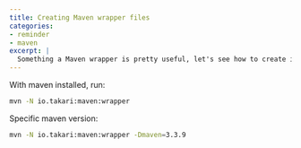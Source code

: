 ```yaml
---
title: Creating Maven wrapper files
categories:
- reminder
- maven
excerpt: |
  Something a Maven wrapper is pretty useful, let's see how to create it.
---
```


With maven installed, run:

```bash
mvn -N io.takari:maven:wrapper
```

Specific maven version:

```bash
mvn -N io.takari:maven:wrapper -Dmaven=3.3.9 
```
